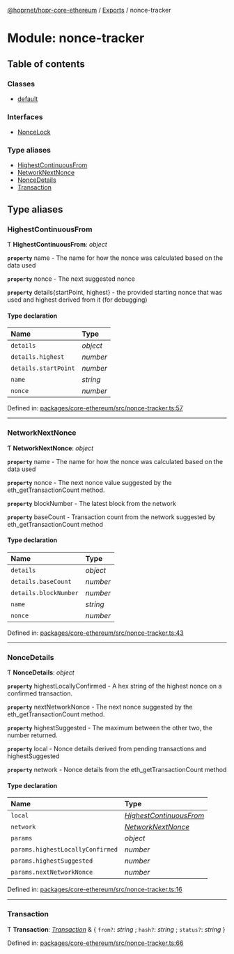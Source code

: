 [@hoprnet/hopr-core-ethereum](../README.md) / [Exports](../modules.md) / nonce-tracker

# Module: nonce-tracker

## Table of contents

### Classes

- [default](../classes/nonce_tracker.default.md)

### Interfaces

- [NonceLock](../interfaces/nonce_tracker.noncelock.md)

### Type aliases

- [HighestContinuousFrom](nonce_tracker.md#highestcontinuousfrom)
- [NetworkNextNonce](nonce_tracker.md#networknextnonce)
- [NonceDetails](nonce_tracker.md#noncedetails)
- [Transaction](nonce_tracker.md#transaction)

## Type aliases

### HighestContinuousFrom

Ƭ **HighestContinuousFrom**: _object_

**`property`** name - The name for how the nonce was calculated based on the data used

**`property`** nonce - The next suggested nonce

**`property`** details{startPoint, highest} - the provided starting nonce that was used and highest derived from it (for debugging)

#### Type declaration

| Name                 | Type     |
| :------------------- | :------- |
| `details`            | _object_ |
| `details.highest`    | _number_ |
| `details.startPoint` | _number_ |
| `name`               | _string_ |
| `nonce`              | _number_ |

Defined in: [packages/core-ethereum/src/nonce-tracker.ts:57](https://github.com/hoprnet/hoprnet/blob/448a47a/packages/core-ethereum/src/nonce-tracker.ts#L57)

---

### NetworkNextNonce

Ƭ **NetworkNextNonce**: _object_

**`property`** name - The name for how the nonce was calculated based on the data used

**`property`** nonce - The next nonce value suggested by the eth_getTransactionCount method.

**`property`** blockNumber - The latest block from the network

**`property`** baseCount - Transaction count from the network suggested by eth_getTransactionCount method

#### Type declaration

| Name                  | Type     |
| :-------------------- | :------- |
| `details`             | _object_ |
| `details.baseCount`   | _number_ |
| `details.blockNumber` | _number_ |
| `name`                | _string_ |
| `nonce`               | _number_ |

Defined in: [packages/core-ethereum/src/nonce-tracker.ts:43](https://github.com/hoprnet/hoprnet/blob/448a47a/packages/core-ethereum/src/nonce-tracker.ts#L43)

---

### NonceDetails

Ƭ **NonceDetails**: _object_

**`property`** highestLocallyConfirmed - A hex string of the highest nonce on a confirmed transaction.

**`property`** nextNetworkNonce - The next nonce suggested by the eth_getTransactionCount method.

**`property`** highestSuggested - The maximum between the other two, the number returned.

**`property`** local - Nonce details derived from pending transactions and highestSuggested

**`property`** network - Nonce details from the eth_getTransactionCount method

#### Type declaration

| Name                             | Type                                                              |
| :------------------------------- | :---------------------------------------------------------------- |
| `local`                          | [_HighestContinuousFrom_](nonce_tracker.md#highestcontinuousfrom) |
| `network`                        | [_NetworkNextNonce_](nonce_tracker.md#networknextnonce)           |
| `params`                         | _object_                                                          |
| `params.highestLocallyConfirmed` | _number_                                                          |
| `params.highestSuggested`        | _number_                                                          |
| `params.nextNetworkNonce`        | _number_                                                          |

Defined in: [packages/core-ethereum/src/nonce-tracker.ts:16](https://github.com/hoprnet/hoprnet/blob/448a47a/packages/core-ethereum/src/nonce-tracker.ts#L16)

---

### Transaction

Ƭ **Transaction**: [_Transaction_](transaction_manager.md#transaction) & { `from?`: _string_ ; `hash?`: _string_ ; `status?`: _string_ }

Defined in: [packages/core-ethereum/src/nonce-tracker.ts:66](https://github.com/hoprnet/hoprnet/blob/448a47a/packages/core-ethereum/src/nonce-tracker.ts#L66)
